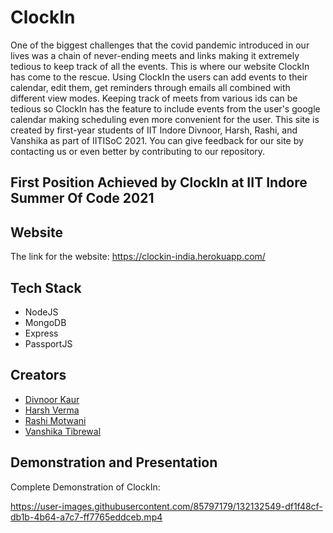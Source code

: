 # ClockIn

One of the biggest challenges that the covid pandemic introduced in our lives was a chain of never-ending meets and links making it extremely tedious to keep track of all the events. This is where our website ClockIn has come to the rescue. Using ClockIn the users can add events to their calendar, edit them, get reminders through emails all combined with different view modes. Keeping track of meets from various ids can be tedious so ClockIn has the feature to include events from the user's google calendar making scheduling even more convenient for the user. This site is created by first-year students of IIT Indore Divnoor, Harsh, Rashi, and Vanshika as part of IITISoC 2021. You can give feedback for our site by contacting us or even better by contributing to our repository.

## First Position Achieved by ClockIn at IIT Indore Summer Of Code 2021


## Website

The link for the website: https://clockin-india.herokuapp.com/


## Tech Stack

- NodeJS
- MongoDB
- Express
- PassportJS
  
  
## Creators

- [Divnoor Kaur](https://github.com/Noor-02)
- [Harsh Verma](https://github.com/v-harsh-18)
- [Rashi Motwani](https://github.com/rashimotwani)
- [Vanshika Tibrewal](https://github.com/vanshikaT2)

## Demonstration and Presentation

Complete Demonstration of ClockIn: 

https://user-images.githubusercontent.com/85797179/132132549-df1f48cf-db1b-4b64-a7c7-ff7765eddceb.mp4


